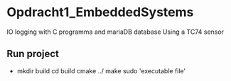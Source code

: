 # Opdracht1_EmbeddedSystems
IO logging with C programma and mariaDB database
Using a TC74 sensor

## Run project
* mkdir build
cd build
cmake ../
make
sudo 'executable file'
